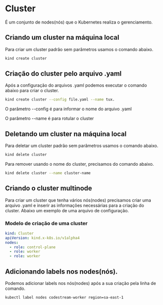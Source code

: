 # Cluster

É um conjunto de nodes(nós) que o Kubernetes realiza o gerenciamento.

## Criando um cluster na máquina local

Para criar um cluster padrão sem parâmetros usamos o comando abaixo.

```bash
kind create cluster
```

## Criação do cluster pelo arquivo .yaml

Após a configuração do arquivos .yaml podemos executar o comando abaixo para criar o cluster.

```bash
kind create cluster --config file.yaml --name tux.
```

O parâmetro --config é para informar o nome do arquivo .yaml

O parâmetro --name é para rotular o cluster

## Deletando um cluster na máquina local

Para deletar um cluster padrão sem parâmetros usamos o comando abaixo.

```bash
kind delete cluster
```

Para remover usando o nome do cluster, precisamos do comando abaixo.

```bash
kind delete cluster --name cluster-name
```

## Criando o cluster multinode

Para criar um cluster que tenha vários nós(nodes) precisamos criar uma arquivo .yaml e inserir as informações necessárias para a criação do cluster. Abaixo um exemplo de uma arquivo de configuração.

### Modelo de criação de uma cluster

```yaml
kind: Cluster
apiVersion: kind.x-k8s.io/v1alpha4
nodes:
  - role: control-plane
  - role: worker
  - role: worker
```

## Adicionando labels nos nodes(nós).

Podemos adicionar labels nos nós(nodes) após a sua criação pela linha de comando.

```
kubectl label nodes codestream-worker region=sa-east-1
```
